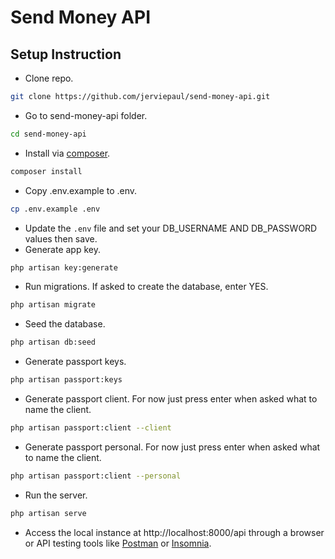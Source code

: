 <p align="center"><h1>Send Money API</h1></p>

## Setup Instruction
- Clone repo.
```bash
git clone https://github.com/jerviepaul/send-money-api.git

```
- Go to send-money-api folder.
```bash
cd send-money-api

```
- Install via [composer](https://getcomposer.org/download/).
```bash
composer install

```
- Copy .env.example to .env.
```bash
cp .env.example .env

```
- Update the <code>.env</code> file and set your DB_USERNAME AND DB_PASSWORD values then save.
- Generate app key.
```bash
php artisan key:generate

```
- Run migrations. If asked to create the database, enter YES.
```bash
php artisan migrate

```
- Seed the database.
```bash
php artisan db:seed

```
- Generate passport keys.
```bash
php artisan passport:keys

```
- Generate passport client. For now just press enter when asked what to name the client.
```bash
php artisan passport:client --client

```
- Generate passport personal. For now just press enter when asked what to name the client.
```bash
php artisan passport:client --personal

```
- Run the server.
```bash
php artisan serve

```
- Access the local instance at http://localhost:8000/api through a browser or API testing tools like [Postman](https://www.postman.com/downloads/) or [Insomnia](https://insomnia.rest/download).